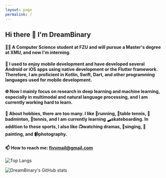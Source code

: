 ```yaml
---
layout: page
permalink: /
---
```

## Hi there 👋 I'm DreamBinary

#### 🧑‍💻 A Computer Science student at FZU and will pursue a Master's degree at XMU, and now I'm interning.

#### 📱 I used to enjoy mobile development and have developed several Android or iOS apps using native development or the Flutter framework. Therefore, I am proficient in Kotlin, Swift, Dart, and other programming languages used for mobile development.

#### 🌐 Now I mainly focus on research in deep learning and machine learning, especially in multimodal and natural language processing, and I am currently working hard to learn.

#### 💓 About hobbies, there are too many. I like 👟running, 🏓table tennis, 🏸badminton, 🎾tennis, and I am currently learning 🛹skateboarding. In addition to these sports, I also like 📺watching dramas, 🎵singing, 🎨painting, and 📹photography.

#### 📫 How to reach me: fivvmail@gmail.com

![Top Langs](https://github-readme-stats.vercel.app/api/top-langs/?username=DreamBinary)

![DreamBinary's GitHub stats](https://github-readme-stats.vercel.app/api?username=DreamBinary&show_icons=true&theme=radical)


